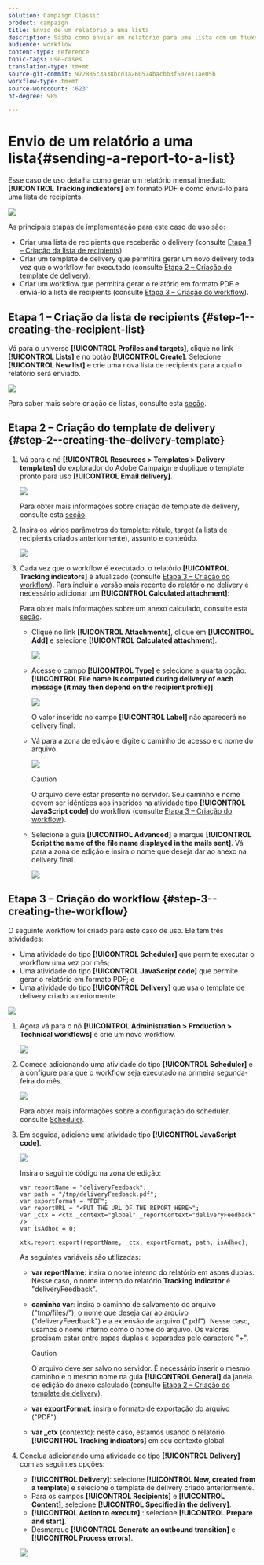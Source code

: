```yaml
---
solution: Campaign Classic
product: campaign
title: Envio de um relatório a uma lista
description: Saiba como enviar um relatório para uma lista com um fluxo de trabalho
audience: workflow
content-type: reference
topic-tags: use-cases
translation-type: tm+mt
source-git-commit: 972885c3a38bcd3a260574bacbb3f507e11ae05b
workflow-type: tm+mt
source-wordcount: '623'
ht-degree: 98%

---
```



# Envio de um relatório a uma lista{#sending-a-report-to-a-list}

Esse caso de uso detalha como gerar um relatório mensal imediato **[!UICONTROL Tracking indicators]** em formato PDF e como enviá-lo para uma lista de recipients.

![](assets/use_case_report_intro.png)

As principais etapas de implementação para este caso de uso são:

* Criar uma lista de recipients que receberão o delivery (consulte [Etapa 1 – Criação da lista de recipients](#step-1--creating-the-recipient-list))
* Criar um template de delivery que permitirá gerar um novo delivery toda vez que o workflow for executado (consulte [Etapa 2 – Criação do template de delivery](#step-2--creating-the-delivery-template)).
* Criar um workflow que permitirá gerar o relatório em formato PDF e enviá-lo à lista de recipients (consulte [Etapa 3 – Criação do workflow](#step-3--creating-the-workflow)).

## Etapa 1 – Criação da lista de recipients {#step-1--creating-the-recipient-list}

Vá para o universo **[!UICONTROL Profiles and targets]**, clique no link **[!UICONTROL Lists]** e no botão **[!UICONTROL Create]**. Selecione **[!UICONTROL New list]** e crie uma nova lista de recipients para a qual o relatório será enviado.

![](assets/use_case_report_1.png)

Para saber mais sobre criação de listas, consulte esta [seção](../../platform/using/creating-and-managing-lists.md).

## Etapa 2 – Criação do template de delivery {#step-2--creating-the-delivery-template}

1. Vá para o nó **[!UICONTROL Resources > Templates > Delivery templates]** do explorador do Adobe Campaign e duplique o template pronto para uso **[!UICONTROL Email delivery]**.

   ![](assets/use_case_report_2.png)

   Para obter mais informações sobre criação de template de delivery, consulte esta [seção](../../delivery/using/about-templates.md).

1. Insira os vários parâmetros do template: rótulo, target (a lista de recipients criados anteriormente), assunto e conteúdo.

   ![](assets/use_case_report_3.png)

1. Cada vez que o workflow é executado, o relatório **[!UICONTROL Tracking indicators]** é atualizado (consulte [Etapa 3 – Criação do workflow](#step-3--creating-the-workflow)). Para incluir a versão mais recente do relatório no delivery é necessário adicionar um **[!UICONTROL Calculated attachment]**:

   Para obter mais informações sobre um anexo calculado, consulte esta [seção](../../delivery/using/attaching-files.md#creating-a-calculated-attachment).

   * Clique no link **[!UICONTROL Attachments]**, clique em **[!UICONTROL Add]** e selecione **[!UICONTROL Calculated attachment]**.

      ![](assets/use_case_report_4.png)

   * Acesse o campo **[!UICONTROL Type]** e selecione a quarta opção: **[!UICONTROL File name is computed during delivery of each message (it may then depend on the recipient profile)]**.

      ![](assets/use_case_report_5.png)

      O valor inserido no campo **[!UICONTROL Label]** não aparecerá no delivery final.

   * Vá para a zona de edição e digite o caminho de acesso e o nome do arquivo.

      ![](assets/use_case_report_6.png)

      >[!CAUTION]
      >
      >O arquivo deve estar presente no servidor. Seu caminho e nome devem ser idênticos aos inseridos na atividade tipo **[!UICONTROL JavaScript code]** do workflow (consulte [Etapa 3 – Criação do workflow](#step-3--creating-the-workflow)).

   * Selecione a guia **[!UICONTROL Advanced]** e marque **[!UICONTROL Script the name of the file name displayed in the mails sent]**. Vá para a zona de edição e insira o nome que deseja dar ao anexo na delivery final.

      ![](assets/use_case_report_6bis.png)

## Etapa 3 – Criação do workflow {#step-3--creating-the-workflow}

O seguinte workflow foi criado para este caso de uso. Ele tem três atividades:

* Uma atividade do tipo **[!UICONTROL Scheduler]** que permite executar o workflow uma vez por mês;
* Uma atividade do tipo **[!UICONTROL JavaScript code]** que permite gerar o relatório em formato PDF; e
* Uma atividade do tipo **[!UICONTROL Delivery]** que usa o template de delivery criado anteriormente.

![](assets/use_case_report_8.png)

1. Agora vá para o nó **[!UICONTROL Administration > Production > Technical workflows]** e crie um novo workflow.

   ![](assets/use_case_report_7.png)

1. Comece adicionando uma atividade do tipo **[!UICONTROL Scheduler]** e a configure para que o workflow seja executado na primeira segunda-feira do mês.

   ![](assets/use_case_report_9.png)

   Para obter mais informações sobre a configuração do scheduler, consulte [Scheduler](../../workflow/using/scheduler.md).

1. Em seguida, adicione uma atividade tipo **[!UICONTROL JavaScript code]**.

   ![](assets/use_case_report_10.png)

   Insira o seguinte código na zona de edição:

   ```
   var reportName = "deliveryFeedback";
   var path = "/tmp/deliveryFeedback.pdf";
   var exportFormat = "PDF";
   var reportURL = "<PUT THE URL OF THE REPORT HERE>";
   var _ctx = <ctx _context="global" _reportContext="deliveryFeedback" />
   var isAdhoc = 0;
   
   xtk.report.export(reportName, _ctx, exportFormat, path, isAdhoc);
   ```

   As seguintes variáveis são utilizadas:

   * **var reportName**: insira o nome interno do relatório em aspas duplas. Nesse caso, o nome interno do relatório **Tracking indicator** é &quot;deliveryFeedback&quot;.
   * **caminho var**: insira o caminho de salvamento do arquivo (&quot;tmp/files/&quot;), o nome que deseja dar ao arquivo (&quot;deliveryFeedback&quot;) e a extensão de arquivo (&quot;.pdf&quot;). Nesse caso, usamos o nome interno como o nome do arquivo. Os valores precisam estar entre aspas duplas e separados pelo caractere &quot;+&quot;.

      >[!CAUTION]
      >
      >O arquivo deve ser salvo no servidor. É necessário inserir o mesmo caminho e o mesmo nome na guia **[!UICONTROL General]** da janela de edição do anexo calculado (consulte [Etapa 2 – Criação do template de delivery](#step-2--creating-the-delivery-template)).

   * **var exportFormat**: insira o formato de exportação do arquivo (&quot;PDF&quot;).
   * **var _ctx** (contexto): neste caso, estamos usando o relatório **[!UICONTROL Tracking indicators]** em seu contexto global.

1. Conclua adicionando uma atividade do tipo **[!UICONTROL Delivery]** com as seguintes opções:

   * **[!UICONTROL Delivery]**: selecione **[!UICONTROL New, created from a template]** e selecione o template de delivery criado anteriormente.
   * Para os campos **[!UICONTROL Recipients]** e **[!UICONTROL Content]**, selecione **[!UICONTROL Specified in the delivery]**.
   * **[!UICONTROL Action to execute]** : selecione **[!UICONTROL Prepare and start]**.
   * Desmarque **[!UICONTROL Generate an outbound transition]** e **[!UICONTROL Process errors]**.

   ![](assets/use_case_report_11.png)

